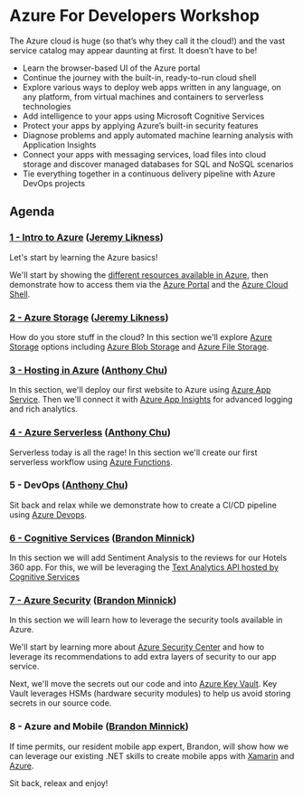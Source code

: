 # Azure For Developers Workshop

The Azure cloud is huge (so that’s why they call it the cloud!) and the vast service catalog may appear daunting at first. It doesn’t have to be!

- Learn the browser-based UI of the Azure portal
- Continue the journey with the built-in, ready-to-run cloud shell
- Explore various ways to deploy web apps written in any language, on any platform, from virtual machines and containers to serverless technologies
- Add intelligence to your apps using Microsoft Cognitive Services
- Protect your apps by applying Azure’s built-in security features
- Diagnose problems and apply automated machine learning analysis with Application Insights
- Connect your apps with messaging services, load files into cloud storage and discover managed databases for SQL and NoSQL scenarios
- Tie everything together in a continuous delivery pipeline with Azure DevOps projects

## Agenda

### [1 - Intro to Azure](./presentation/01-Intro.pptx) ([Jeremy Likness](https://twitter.com/jeremylikness))

Let's start by learning the Azure basics!

We'll start by showing the [different resources available in Azure](https://azure.microsoft.com/resources/?WT.mc_id=TechBash-github-bramin), then demonstrate how to access them via the [Azure Portal](https://azure.microsoft.com/features/azure-portal/?WT.mc_id=TechBash-github-bramin) and the [Azure Cloud Shell](https://azure.microsoft.com/features/cloud-shell/?WT.mc_id=TechBash-github-bramin).

### [2 - Azure Storage](./presentation/02-Intro.pptx) ([Jeremy Likness](https://twitter.com/jeremylikness))

How do you store stuff in the cloud? In this section we'll explore [Azure Storage](https://azure.microsoft.com/free/storage/?WT.mc_id=TechBash-github-bramin) options including [Azure Blob Storage](https://azure.microsoft.com/services/storage/blobs/?WT.mc_id=TechBash-github-bramin) and [Azure File Storage](https://azure.microsoft.com/services/storage/files/?WT.mc_id=TechBash-github-bramin).

### [3 - Hosting in Azure](labs/03-hosting.md) ([Anthony Chu](https://twitter.com/@anthonychu))

In this section, we'll deploy our first website to Azure using [Azure App Service](https://azure.microsoft.com/services/app-service/?WT.mc_id=TechBash-github-bramin). Then we'll connect it with [Azure App Insights](https://docs.microsoft.com/azure/application-insights/app-insights-overview/?WT.mc_id=TechBash-github-bramin) for advanced logging and rich analytics.

### [4 - Azure Serverless](labs/04-serverless.md) ([Anthony Chu](https://twitter.com/@anthonychu))

Serverless today is all the rage! In this section we'll create our first serverless workflow using [Azure Functions](https://azure.microsoft.com/en-us/services/functions/?WT.mc_id=TechBash-github-bramin).

### 5 - DevOps ([Anthony Chu](https://twitter.com/@anthonychu))

Sit back and relax while we demonstrate how to create a CI/CD pipeline using [Azure Devops](https://azure.microsoft.com/services/devops/?WT.mc_id=TechBash-github-bramin).

### [6 - Cognitive Services](/labs/06-cognitive_services.md) ([Brandon Minnick](https://twitter.com/TheCodeTraveler))

In this section we will add Sentiment Analysis to the reviews for our Hotels 360 app. For this, we will be leveraging the [Text Analytics API hosted by Cognitive Services](https://azure.microsoft.com/services/cognitive-services/text-analytics/?WT.mc_id=TechBash-github-bramin)

### [7 - Azure Security](/labs/07-azure_security.md) ([Brandon Minnick](https://twitter.com/TheCodeTraveler))

In this section we will learn how to leverage the security tools available in Azure.

We'll start by learning more about [Azure Security Center](https://azure.microsoft.com/services/security-center/?WT.mc_id=TechBash-github-bramin) and how to leverage its recommendations to add extra layers of security to our app service.

Next, we'll move the secrets out our code and into [Azure Key Vault](https://azure.microsoft.com/services/key-vault/?WT.mc_id=TechBash-github-bramin). Key Vault leverages HSMs (hardware security modules) to help us avoid storing secrets in our source code.

### 8 - Azure and Mobile ([Brandon Minnick](https://twitter.com/TheCodeTraveler))

If time permits, our resident mobile app expert, Brandon, will show how we can leverage our existing .NET skills to create mobile apps with [Xamarin](https://visualstudio.microsoft.com/xamarin/?WT.mc_id=TechBash-github-bramin) and [Azure](azure.com/?WT.mc_id=TechBash-github-bramin).

Sit back, releax and enjoy!
